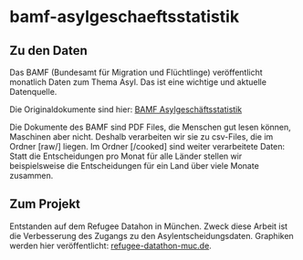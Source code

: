 # bamf-asylgeschaeftsstatistik

## Zu den Daten

Das BAMF (Bundesamt für Migration und Flüchtlinge) veröffentlicht monatlich Daten zum Thema Asyl. Das ist eine wichtige und  aktuelle Datenquelle.

Die Originaldokumente sind hier:
[BAMF Asylgeschäftsstatistik](https://www.bamf.de/DE/Themen/Statistik/Asylzahlen/AsylGesStatistik/asylgeschaeftsstatistik-node.html)

Die Dokumente des BAMF sind PDF Files, die Menschen gut lesen können, Maschinen aber nicht. Deshalb verarbeiten wir sie zu csv-Files, die im Ordner [raw/] liegen. Im Ordner [/cooked] sind weiter verarbeitete Daten: Statt die Entscheidungen pro Monat für alle Länder stellen wir beispielsweise die Entscheidungen für ein Land über viele Monate zusammen.

## Zum Projekt

Entstanden auf dem Refugee Datahon in München. Zweck diese Arbeit ist die Verbesserung des Zugangs zu den Asylentscheidungsdaten. Graphiken werden hier veröffentlicht: [refugee-datathon-muc.de](https://refugee-datathon-muc.de). 


